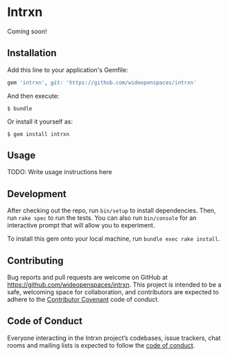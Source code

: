 # Intrxn

Coming soon!

## Installation

Add this line to your application's Gemfile:

```ruby
gem 'intrxn', git: 'https://github.com/wideopenspaces/intrxn'
```

And then execute:

    $ bundle

Or install it yourself as:

    $ gem install intrxn

## Usage

TODO: Write usage instructions here

## Development

After checking out the repo, run `bin/setup` to install dependencies. Then, run `rake spec` to run the tests. You can also run `bin/console` for an interactive prompt that will allow you to experiment.

To install this gem onto your local machine, run `bundle exec rake install`. 

## Contributing

Bug reports and pull requests are welcome on GitHub at https://github.com/wideopenspaces/intrxn. This project is intended to be a safe, welcoming space for collaboration, and contributors are expected to adhere to the [Contributor Covenant](http://contributor-covenant.org) code of conduct.

## Code of Conduct

Everyone interacting in the Intrxn project’s codebases, issue trackers, chat rooms and mailing lists is expected to follow the [code of conduct](https://github.com/wideopenspaces/intrxn/blob/master/CODE_OF_CONDUCT.md).
